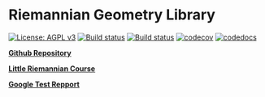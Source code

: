 # Riemannian Geometry Library

[![License: AGPL v3](https://img.shields.io/badge/License-AGPL%20v3-blue.svg)](https://www.gnu.org/licenses/agpl-3.0)
[![Build status](https://travis-ci.com/tmonseigne/RIGBy-cpp.svg?branch=master)](https://travis-ci.com/github/tmonseigne/RIGBy-cpp)
[![Build status](https://ci.appveyor.com/api/projects/status/b7hilrk5j15rn9e9/branch/master?svg=true)](https://ci.appveyor.com/project/tmonseigne/riemann-geometrie/branch/master)
[![codecov](https://codecov.io/gh/tmonseigne/RIGBy-cpp/branch/master/graph/badge.svg)](https://codecov.io/gh/tmonseigne/RIGBy-cpp)
[![codedocs](https://codedocs.xyz/tmonseigne/RIGBy-cpp.svg)](https://codedocs.xyz/tmonseigne/RIGBy-cpp)

[**Github Repository**](https://github.com/tmonseigne/Riemann-Geometrie)

[**Little Riemannian Course**](https://tmonseigne.github.io/Geometrie_Riemanienne/)

[**Google Test Repport**](md_docs__google_test_report.html)
